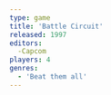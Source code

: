 ```yaml
---
type: game
title: 'Battle Circuit'
released: 1997
editors: 
  -Capcom
players: 4
genres:
  - 'Beat them all'
---
```

